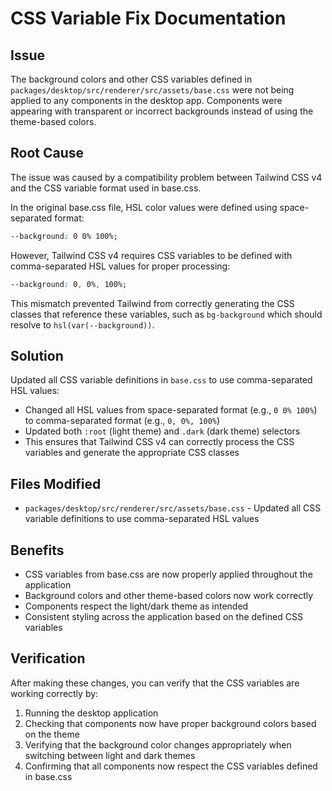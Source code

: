 # CSS Variable Fix Documentation

## Issue
The background colors and other CSS variables defined in `packages/desktop/src/renderer/src/assets/base.css` were not being applied to any components in the desktop app. Components were appearing with transparent or incorrect backgrounds instead of using the theme-based colors.

## Root Cause
The issue was caused by a compatibility problem between Tailwind CSS v4 and the CSS variable format used in base.css. 

In the original base.css file, HSL color values were defined using space-separated format:
```css
--background: 0 0% 100%;
```

However, Tailwind CSS v4 requires CSS variables to be defined with comma-separated HSL values for proper processing:
```css
--background: 0, 0%, 100%;
```

This mismatch prevented Tailwind from correctly generating the CSS classes that reference these variables, such as `bg-background` which should resolve to `hsl(var(--background))`.

## Solution
Updated all CSS variable definitions in `base.css` to use comma-separated HSL values:
- Changed all HSL values from space-separated format (e.g., `0 0% 100%`) to comma-separated format (e.g., `0, 0%, 100%`)
- Updated both `:root` (light theme) and `.dark` (dark theme) selectors
- This ensures that Tailwind CSS v4 can correctly process the CSS variables and generate the appropriate CSS classes

## Files Modified
- `packages/desktop/src/renderer/src/assets/base.css` - Updated all CSS variable definitions to use comma-separated HSL values

## Benefits
- CSS variables from base.css are now properly applied throughout the application
- Background colors and other theme-based colors now work correctly
- Components respect the light/dark theme as intended
- Consistent styling across the application based on the defined CSS variables

## Verification
After making these changes, you can verify that the CSS variables are working correctly by:
1. Running the desktop application
2. Checking that components now have proper background colors based on the theme
3. Verifying that the background color changes appropriately when switching between light and dark themes
4. Confirming that all components now respect the CSS variables defined in base.css